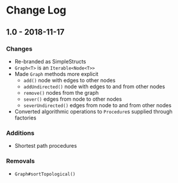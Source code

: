 # Change Log

## 1.0 - 2018-11-17
### Changes
* Re-branded as SimpleStructs
* `Graph<T>` is an `Iterable<Node<T>>`
* Made `Graph` methods more explicit
	* `add()` node with edges to other nodes
	* `addUndirected()` node with edges to and from other nodes
	* `remove()` nodes from the graph
	* `sever()` edges from node to other nodes
	* `severUndirected()` edges from node to and from other nodes
* Converted algorithmic operations to `Procedure`s supplied through factories
### Additions
* Shortest path procedures
### Removals
* `Graph#sortTopological()`
